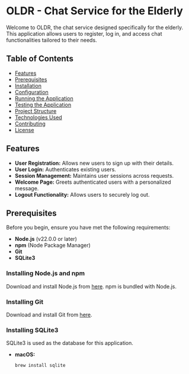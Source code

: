# OLDR - Chat Service for the Elderly

Welcome to OLDR, the chat service designed specifically for the elderly. This application allows users to register, log in, and access chat functionalities tailored to their needs.

## Table of Contents

- [Features](#features)
- [Prerequisites](#prerequisites)
- [Installation](#installation)
- [Configuration](#configuration)
- [Running the Application](#running-the-application)
- [Testing the Application](#testing-the-application)
- [Project Structure](#project-structure)
- [Technologies Used](#technologies-used)
- [Contributing](#contributing)
- [License](#license)

## Features

- **User Registration:** Allows new users to sign up with their details.
- **User Login:** Authenticates existing users.
- **Session Management:** Maintains user sessions across requests.
- **Welcome Page:** Greets authenticated users with a personalized message.
- **Logout Functionality:** Allows users to securely log out.

## Prerequisites

Before you begin, ensure you have met the following requirements:

- **Node.js** (v22.0.0 or later)
- **npm** (Node Package Manager)
- **Git**
- **SQLite3**

### Installing Node.js and npm

Download and install Node.js from [here](https://nodejs.org/). npm is bundled with Node.js.

### Installing Git

Download and install Git from [here](https://git-scm.com/downloads).

### Installing SQLite3

SQLite3 is used as the database for this application.

- **macOS:**

  ```bash
  brew install sqlite
